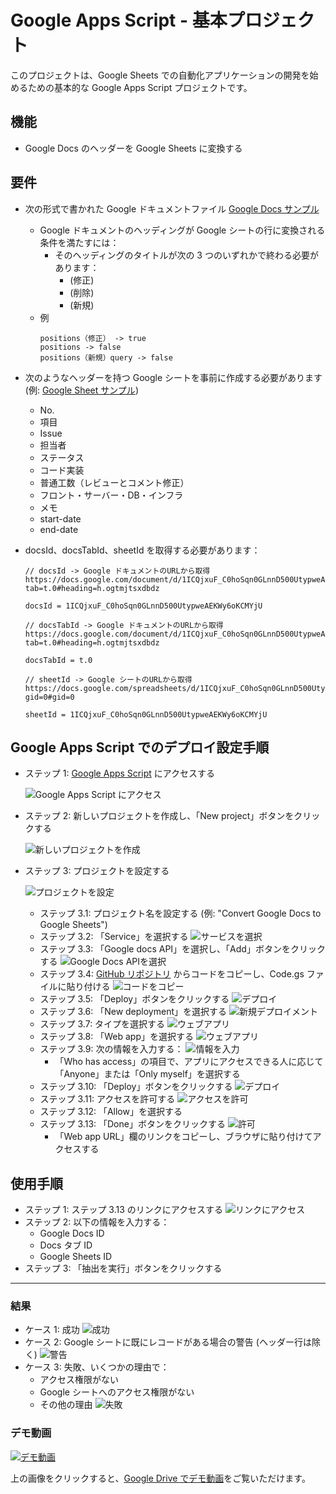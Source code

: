 # Google Apps Script - 基本プロジェクト

このプロジェクトは、Google Sheets での自動化アプリケーションの開発を始めるための基本的な Google Apps Script プロジェクトです。

## 機能

- Google Docs のヘッダーを Google Sheets に変換する

## 要件

- 次の形式で書かれた Google ドキュメントファイル [Google Docs サンプル](https://docs.google.com/document/d/12YeJfzs2v4FBIscqSiqPB3JCgh2-X1bhSj72uhy6wjs/edit?tab=t.w66vwoc592q5#heading=h.ogtmjtsxdbdz)

  - Google ドキュメントのヘッディングが Google シートの行に変換される条件を満たすには：
    - そのヘッディングのタイトルが次の 3 つのいずれかで終わる必要があります：
      - (修正)
      - (削除)
      - (新規)
  - 例
    ```
    positions（修正） -> true
    positions -> false
    positions（新規）query -> false
    ```

- 次のようなヘッダーを持つ Google シートを事前に作成する必要があります (例: [Google Sheet サンプル](https://docs.google.com/spreadsheets/d/1gPoVdBm0sc3FyEK7aJJmpZli44Gzt-de8EcZUu-0GCE/edit?gid=0#gid=0))

  - No.
  - 項目
  - Issue
  - 担当者
  - ステータス
  - コード実装
  - 普通工数（レビューとコメント修正）
  - フロント・サーバー・DB・インフラ
  - メモ
  - start-date
  - end-date

- docsId、docsTabId、sheetId を取得する必要があります：

  ```
  // docsId -> Google ドキュメントのURLから取得 https://docs.google.com/document/d/1ICQjxuF_C0hoSqn0GLnnD500UtypweAEKWy6oKCMYjU/edit?tab=t.0#heading=h.ogtmjtsxdbdz

  docsId = 1ICQjxuF_C0hoSqn0GLnnD500UtypweAEKWy6oKCMYjU

  // docsTabId -> Google ドキュメントのURLから取得 https://docs.google.com/document/d/1ICQjxuF_C0hoSqn0GLnnD500UtypweAEKWy6oKCMYjU/edit?tab=t.0#heading=h.ogtmjtsxdbdz

  docsTabId = t.0

  // sheetId -> Google シートのURLから取得 https://docs.google.com/spreadsheets/d/1ICQjxuF_C0hoSqn0GLnnD500UtypweAEKWy6oKCMYjU/edit?gid=0#gid=0

  sheetId = 1ICQjxuF_C0hoSqn0GLnnD500UtypweAEKWy6oKCMYjU
  ```

## Google Apps Script でのデプロイ設定手順

- ステップ 1: [Google Apps Script](https://script.google.com/home) にアクセスする

  ![Google Apps Script にアクセス](images/step1.png)

- ステップ 2: 新しいプロジェクトを作成し、「New project」ボタンをクリックする

  ![新しいプロジェクトを作成](images/step2.png)

- ステップ 3: プロジェクトを設定する

  ![プロジェクトを設定](images/step3.png)

  - ステップ 3.1: プロジェクト名を設定する (例: "Convert Google Docs to Google Sheets")
  - ステップ 3.2: 「Service」を選択する
    ![サービスを選択](images/step3.2.png)
  - ステップ 3.3: 「Google docs API」を選択し、「Add」ボタンをクリックする
    ![Google Docs APIを選択](images/step3.3.png)
  - ステップ 3.4: [GitHub リポジトリ](https://github.com/haibh-wanosoft/create-task-google-docs-to-google-sheet/blob/main/Code.gs) からコードをコピーし、Code.gs ファイルに貼り付ける
    ![コードをコピー](images/step3.4.png)
  - ステップ 3.5: 「Deploy」ボタンをクリックする
    ![デプロイ](images/step3.5.png)
  - ステップ 3.6: 「New deployment」を選択する
    ![新規デプロイメント](images/step3.6.png)
  - ステップ 3.7: タイプを選択する
    ![ウェブアプリ](images/step3.7.png)
  - ステップ 3.8: 「Web app」を選択する
    ![ウェブアプリ](images/step3.8.png)
  - ステップ 3.9: 次の情報を入力する：
    ![情報を入力](images/step3.9.png)
    - 「Who has access」の項目で、アプリにアクセスできる人に応じて「Anyone」または「Only myself」を選択する
  - ステップ 3.10: 「Deploy」ボタンをクリックする
    ![デプロイ](images/step3.10.png)
  - ステップ 3.11: アクセスを許可する
    ![アクセスを許可](images/step3.11.png)
  - ステップ 3.12: 「Allow」を選択する
  - ステップ 3.13: 「Done」ボタンをクリックする
    ![許可](images/step3.13.png)
    - 「Web app URL」欄のリンクをコピーし、ブラウザに貼り付けてアクセスする

## 使用手順

- ステップ 1: ステップ 3.13 のリンクにアクセスする
  ![リンクにアクセス](images/instruction-step1.png)
- ステップ 2: 以下の情報を入力する：
  - Google Docs ID
  - Docs タブ ID
  - Google Sheets ID
- ステップ 3: 「抽出を実行」ボタンをクリックする

---

### 結果

- ケース 1: 成功
  ![成功](images/success.png)
- ケース 2: Google シートに既にレコードがある場合の警告 (ヘッダー行は除く)
  ![警告](images/warning.png)
- ケース 3: 失敗、いくつかの理由で：
  - アクセス権限がない
  - Google シートへのアクセス権限がない
  - その他の理由
    ![失敗](images/failed.png)

### デモ動画

[![デモ動画](images/video-thumbnail.png)](https://drive.google.com/file/d/1lKwxmNgGEFGQgZ2HxI4GtKi8HauYFKoQ/view)

上の画像をクリックすると、[Google Drive でデモ動画](https://drive.google.com/file/d/1lKwxmNgGEFGQgZ2HxI4GtKi8HauYFKoQ/view)をご覧いただけます。
